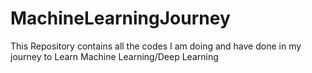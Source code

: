 # MachineLearningJourney
This Repository contains all the codes I am doing and have done in my journey to Learn Machine Learning/Deep Learning
